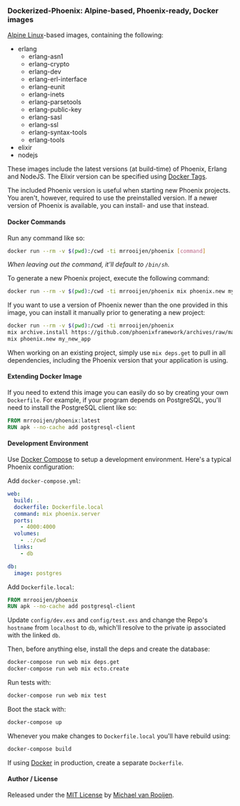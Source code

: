 ### Dockerized-Phoenix: Alpine-based, Phoenix-ready, Docker images

[Alpine Linux]-based images, containing the following:

- erlang
  - erlang-asn1
  - erlang-crypto
  - erlang-dev
  - erlang-erl-interface
  - erlang-eunit
  - erlang-inets
  - erlang-parsetools
  - erlang-public-key
  - erlang-sasl
  - erlang-ssl
  - erlang-syntax-tools
  - erlang-tools
- elixir
- nodejs

These images include the latest versions (at build-time) of Phoenix, Erlang and NodeJS. The Elixir version can be specified using [Docker Tags].

The included Phoenix version is useful when starting new Phoenix projects. You aren't, however, required to use the preinstalled version. If a newer version of Phoenix is available, you can install- and use that instead.


#### Docker Commands

Run any command like so:

```sh
docker run --rm -v $(pwd):/cwd -ti mrrooijen/phoenix [command]
```

*When leaving out the command, it'll default to `/bin/sh`.*

To generate a new Phoenix project, execute the following command:

```sh
docker run --rm -v $(pwd):/cwd -ti mrrooijen/phoenix mix phoenix.new my_new_app
```

If you want to use a version of Phoenix newer than the one provided in this image, you can install it manually prior to generating a new project:

```sh
docker run --rm -v $(pwd):/cwd -ti mrrooijen/phoenix
mix archive.install https://github.com/phoenixframework/archives/raw/master/phoenix_new.ez
mix phoenix.new my_new_app
```

When working on an existing project, simply use `mix deps.get` to pull in all dependencies, including the Phoenix version that your application is using.


#### Extending Docker Image

If you need to extend this image you can easily do so by creating your own `Dockerfile`. For example, if your program depends on PostgreSQL, you'll need to install the PostgreSQL client like so:

```Dockerfile
FROM mrrooijen/phoenix:latest
RUN apk --no-cache add postgresql-client 
```


#### Development Environment

Use [Docker Compose] to setup a development environment. Here's a typical Phoenix configuration:

Add `docker-compose.yml`:

```yml
web:
  build: .
  dockerfile: Dockerfile.local
  command: mix phoenix.server
  ports:
    - 4000:4000
  volumes:
    - .:/cwd
  links:
    - db

db:
  image: postgres
```

Add `Dockerfile.local`:

```Dockerfile
FROM mrrooijen/phoenix
RUN apk --no-cache add postgresql-client 
```

Update `config/dev.exs` and `config/test.exs` and change the Repo's `hostname` from `localhost` to `db`, which'll resolve to the private ip associated with the linked `db`.

Then, before anything else, install the deps and create the database:

```sh
docker-compose run web mix deps.get
docker-compose run web mix ecto.create
```

Run tests with:

```sh
docker-compose run web mix test
```

Boot the stack with:

```sh
docker-compose up
```

Whenever you make changes to `Dockerfile.local` you'll have rebuild using:

```sh
docker-compose build
```

If using [Docker] in production, create a separate `Dockerfile`.


#### Author / License

Released under the [MIT License] by [Michael van Rooijen].


[Docker]: https://www.docker.com/
[Docker Compose]: https://docs.docker.com/compose/
[Docker Tags]: https://hub.docker.com/r/mrrooijen/phoenix/tags/
[Phoenix]: http://www.phoenixframework.org
[Alpine Linux]: http://www.alpinelinux.org
[MIT License]: https://github.com/mrrooijen/dockerized-phoenix/blob/master/LICENSE
[Michael van Rooijen]: https://twitter.com/mrrooijen
